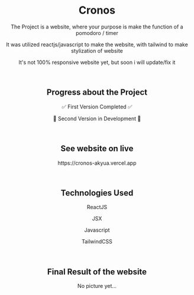 <h1 align="center">Cronos</h1>

<p align="center"> The Project is a website, where your purpose is make the function of a pomodoro / timer </p>
<p align="center"> It was utilized reactjs/javascript to make the website, with tailwind to make stylization of website </p>
<p align="center"> It's not 100% responsive website yet, but soon i will update/fix it </p>

<br>

<h2 align="center"> Progress about the Project </h2>
<p align="center"> ✅ First Version Completed ✅ </p>
<p align="center"> 🚧 Second Version in Development 🚧 </p>

<br>

<h2 align="center"> See website on live </h2>
<p align="center"> https://cronos-akyua.vercel.app </p>

<br>

<h2 align="center"> Technologies Used </h2>

<p align="center"> ReactJS </p>
<p align="center"> JSX </p>
<p align="center"> Javascript </p>
<p align="center"> TailwindCSS </p>

<br>

<h2 align="center"> Final Result of the website </h2>

<div align="center">

No picture yet...

</div>
